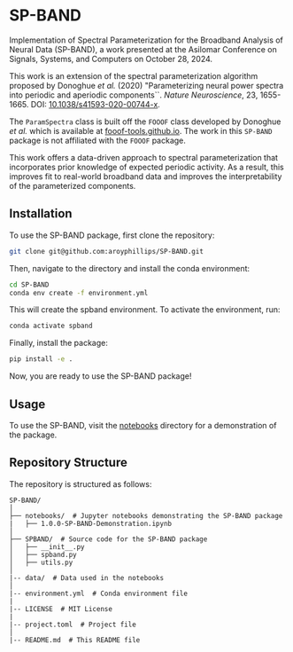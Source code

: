 # SP-BAND
Implementation of Spectral Parameterization for the Broadband Analysis of Neural Data (SP-BAND), a work presented at the Asilomar Conference on Signals, Systems, and Computers on October 28, 2024.

This work is an extension of the spectral parameterization algorithm proposed by Donoghue _et al._ (2020) "Parameterizing neural power spectra into periodic and aperiodic components``. _Nature Neuroscience_, 23, 1655-1665. DOI: [10.1038/s41593-020-00744-x](https://doi.org/10.1038/s41593-020-00744-x).

The ```ParamSpectra``` class is built off the ```FOOOF``` class developed by Donoghue _et al._ which is available at [fooof-tools.github.io](https://fooof-tools.github.io/). The work in this ``SP-BAND`` package is not affiliated with the ```FOOOF``` package.

This work offers a data-driven approach to spectral parameterization that incorporates prior knowledge of expected periodic activity. As a result, this improves fit to real-world broadband data and improves the interpretability of the parameterized components.

## Installation
To use the SP-BAND package, first clone the repository:
```bash
git clone git@github.com:aroyphillips/SP-BAND.git
```

Then, navigate to the directory and install the conda environment:
```bash
cd SP-BAND
conda env create -f environment.yml
```

This will create the spband environment. To activate the environment, run:
```bash
conda activate spband
```

Finally, install the package:
```bash
pip install -e .
```

Now, you are ready to use the SP-BAND package!

## Usage
To use the SP-BAND, visit the [notebooks](notebooks) directory for a demonstration of the package.


## Repository Structure
The repository is structured as follows:
```
SP-BAND/
│
├── notebooks/  # Jupyter notebooks demonstrating the SP-BAND package
|   ├── 1.0.0-SP-BAND-Demonstration.ipynb
│
├── SPBAND/  # Source code for the SP-BAND package
│   ├── __init__.py
│   ├── spband.py
│   ├── utils.py
│
|-- data/  # Data used in the notebooks
│
|-- environment.yml  # Conda environment file
|
|-- LICENSE  # MIT License
|
|-- project.toml  # Project file
│
|-- README.md  # This README file
```
